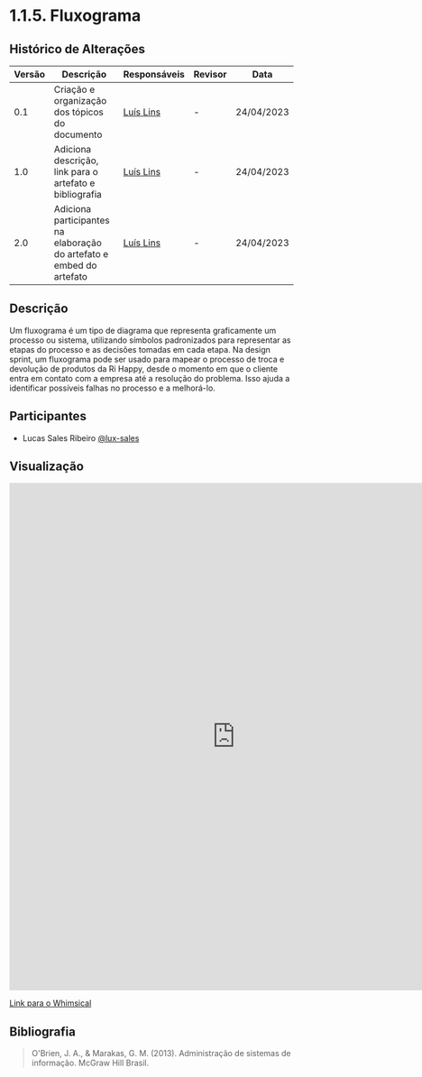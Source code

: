 # 1.1.5. Fluxograma

## Histórico de Alterações

| Versão | Descrição                                                            | Responsáveis                                 | Revisor | Data       |
| ------ | -------------------------------------------------------------------- | -------------------------------------------- | ------- | ---------- |
| 0.1    | Criação e organização dos tópicos do documento                       | [Luís Lins](https://github.com/luisgaboardi) | -       | 24/04/2023 |
| 1.0    | Adiciona descrição, link para o artefato e bibliografia              | [Luís Lins](https://github.com/luisgaboardi) | -       | 24/04/2023 |
| 2.0    | Adiciona participantes na elaboração do artefato e embed do artefato | [Luís Lins](https://github.com/luisgaboardi) | -       | 24/04/2023 |

## Descrição

Um fluxograma é um tipo de diagrama que representa graficamente um processo ou sistema, utilizando símbolos padronizados para representar as etapas do processo e as decisões tomadas em cada etapa. Na design sprint, um fluxograma pode ser usado para mapear o processo de troca e devolução de produtos da Ri Happy, desde o momento em que o cliente entra em contato com a empresa até a resolução do problema. Isso ajuda a identificar possíveis falhas no processo e a melhorá-lo.

## Participantes

- Lucas Sales Ribeiro [@lux-sales](https://github.com/lux-sales)

## Visualização

<iframe style="border:none" src="https://whimsical.com/embed/ri-happy-fluxo-trocas-e-devolucoes-8W3uuqXTeJd73qN4aso7u5@7YNFXnKbYgJPesxYg8QvZ" 
width="800" height="900"></iframe>

[Link para o Whimsical](https://whimsical.com/ri-happy-fluxo-trocas-e-devolucoes-8W3uuqXTeJd73qN4aso7u5)

## Bibliografia

> O'Brien, J. A., & Marakas, G. M. (2013). Administração de sistemas de informação. McGraw Hill Brasil.

